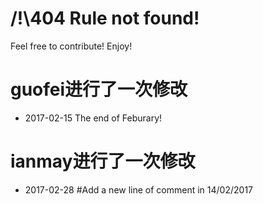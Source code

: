 # /!\404 Rule not found!
Feel free to contribute! Enjoy!
# guofei进行了一次修改
- 2017-02-15
The end of Feburary!
# ianmay进行了一次修改
- 2017-02-28
#Add a new line of comment in 14/02/2017
